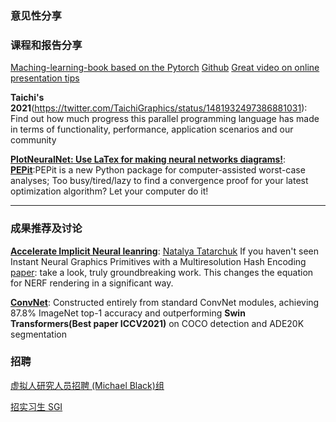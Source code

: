 
### 意见性分享




### 课程和报告分享

[Maching-learning-book based on the Pytorch](https://twitter.com/rasbt/status/1480224660470083588)
[Github](https://github.com/rasbt/machine-learning-book)
[Great video on online presentation tips](https://twitter.com/CSProfKGD/status/1482162054114988037)

**Taichi's 2021**(https://twitter.com/TaichiGraphics/status/1481932497386881031): Find out how much progress this parallel programming language has made in terms of functionality, performance, application scenarios and our community

**[PlotNeuralNet: Use LaTex for making neural networks diagrams!]((https://github.com/HarisIqbal88/PlotNeuralNet))**:
**[PEPit](https://github.com/bgoujaud/PEPit)**:PEPit is a new Python package for computer-assisted worst-case analyses; Too busy/tired/lazy to find a convergence proof for your latest optimization algorithm? Let your computer do it!
****

### 成果推荐及讨论
**[Accelerate Implicit Neural leanring](https://twitter.com/mirror2mask/status/1482029174629879815?cxt=HHwWjsCiydTrnJEpAAAA)**: 
[Natalya Tatarchuk](https://twitter.com/mirror2mask)
If you haven't seen Instant Neural Graphics Primitives with a Multiresolution Hash Encoding 
[paper](https://nvlabs.github.io/instant-ngp/assets/mueller2022instant.pdf): take a look, truly groundbreaking work. This changes the equation for NERF rendering in a significant way.

**[ConvNet](https://github.com/facebookresearch/ConvNeXt)**:
Constructed entirely from standard ConvNet modules, achieving 87.8% ImageNet top-1 accuracy and outperforming **Swin Transformers(Best paper ICCV2021)** on COCO detection and ADE20K segmentation

### 招聘
[虚拟人研究人员招聘 (Michael Black)组](https://twitter.com/Michael_J_Black/status/1470389393206747146)

[招实习生 SGI](https://twitter.com/JustinMSolomon/status/1478499442714054658)
